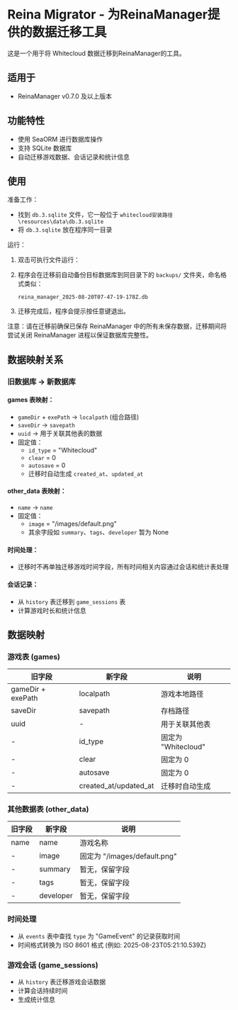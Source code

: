 # Reina Migrator - 为ReinaManager提供的数据迁移工具

这是一个用于将 Whitecloud 数据迁移到ReinaManager的工具。

## 适用于
- ReinaManager v0.7.0 及以上版本

## 功能特性

- 使用 SeaORM 进行数据库操作
- 支持 SQLite 数据库
- 自动迁移游戏数据、会话记录和统计信息

## 使用

准备工作：
- 找到 `db.3.sqlite` 文件，它一般位于 `whitecloud安装路径\resources\data\db.3.sqlite`
- 将 `db.3.sqlite` 放在程序同一目录

运行：

1. 双击可执行文件运行：

2. 程序会在迁移前自动备份目标数据库到同目录下的 `backups/` 文件夹，命名格式类似：

   `reina_manager_2025-08-20T07-47-19-178Z.db`

3. 迁移完成后，程序会提示按任意键退出。

注意：请在迁移前确保已保存 ReinaManager 中的所有未保存数据，迁移期间将尝试关闭 ReinaManager 进程以保证数据库完整性。

## 数据映射关系

### 旧数据库 -> 新数据库


#### games 表映射：
- `gameDir` + `exePath` -> `localpath` (组合路径)
- `saveDir` -> `savepath`
- `uuid` -> 用于关联其他表的数据
- 固定值：
  - `id_type` = "Whitecloud"
  - `clear` = 0
  - `autosave` = 0
  - 迁移时自动生成 `created_at`、`updated_at`

#### other_data 表映射：
- `name` -> `name`
- 固定值：
  - `image` = "/images/default.png"
  - 其余字段如 `summary`、`tags`、`developer` 暂为 None


#### 时间处理：
- 迁移时不再单独迁移游戏时间字段，所有时间相关内容通过会话和统计表处理

#### 会话记录：
- 从 `history` 表迁移到 `game_sessions` 表
- 计算游戏时长和统计信息

## 数据映射


### 游戏表 (games)

| 旧字段 | 新字段 | 说明 |
|--------|--------|------|
| gameDir + exePath | localpath | 游戏本地路径 |
| saveDir | savepath | 存档路径 |
| uuid | - | 用于关联其他表 |
| - | id_type | 固定为 "Whitecloud" |
| - | clear | 固定为 0 |
| - | autosave | 固定为 0 |
| - | created_at/updated_at | 迁移时自动生成 |

### 其他数据表 (other_data)

| 旧字段 | 新字段 | 说明 |
|--------|--------|------|
| name | name | 游戏名称 |
| - | image | 固定为 "/images/default.png" |
| - | summary | 暂无，保留字段 |
| - | tags | 暂无，保留字段 |
| - | developer | 暂无，保留字段 |

### 时间处理

- 从 `events` 表中查找 `type` 为 "GameEvent" 的记录获取时间
- 时间格式转换为 ISO 8601 格式 (例如: 2025-08-23T05:21:10.539Z)

### 游戏会话 (game_sessions)

- 从 `history` 表迁移游戏会话数据
- 计算会话持续时间
- 生成统计信息
